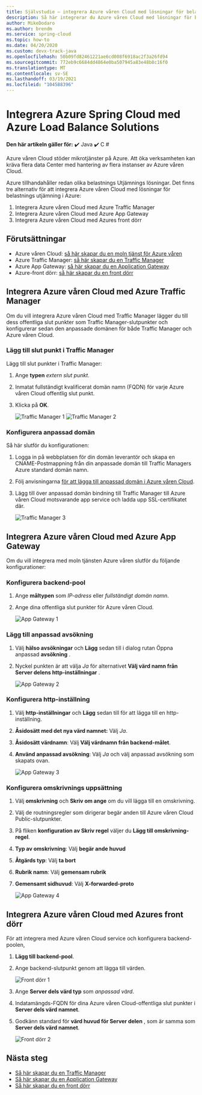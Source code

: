 ```yaml
---
title: Självstudie – integrera Azure våren Cloud med lösningar för belastnings utjämning i Azure
description: Så här integrerar du Azure våren Cloud med lösningar för belastnings utjämning i Azure
author: MikeDodaro
ms.author: brendm
ms.service: spring-cloud
ms.topic: how-to
ms.date: 04/20/2020
ms.custom: devx-track-java
ms.openlocfilehash: 50b09fd82461221ae6cd008f6918ac2f3a26fd94
ms.sourcegitcommit: 772eb9c6684dd4864e0ba507945a83e48b8c16f0
ms.translationtype: MT
ms.contentlocale: sv-SE
ms.lasthandoff: 03/19/2021
ms.locfileid: "104588396"
---
```

# <a name="integrate-azure-spring-cloud-with-azure-load-balance-solutions"></a>Integrera Azure Spring Cloud med Azure Load Balance Solutions

**Den här artikeln gäller för:** ✔️ Java ✔️ C #

Azure våren Cloud stöder mikrotjänster på Azure.  Att öka verksamheten kan kräva flera data Center med hantering av flera instanser av Azure våren Cloud.

Azure tillhandahåller redan olika belastnings Utjämnings lösningar. Det finns tre alternativ för att integrera Azure våren Cloud med lösningar för belastnings utjämning i Azure:

1.  Integrera Azure våren Cloud med Azure Traffic Manager
2.  Integrera Azure våren Cloud med Azure App Gateway
3.  Integrera Azure våren Cloud med Azures front dörr

## <a name="prerequisites"></a>Förutsättningar

* Azure våren Cloud: [så här skapar du en moln tjänst för Azure våren](./spring-cloud-quickstart.md)
* Azure Traffic Manager: [så här skapar du en Traffic Manager](../traffic-manager/quickstart-create-traffic-manager-profile.md)
* Azure App Gateway: [så här skapar du en Application Gateway](../application-gateway/quick-create-portal.md)
* Azure-front dörr: [så här skapar du en front dörr](../frontdoor/quickstart-create-front-door.md)

## <a name="integrate-azure-spring-cloud-with-azure-traffic-manager"></a>Integrera Azure våren Cloud med Azure Traffic Manager

Om du vill integrera Azure våren Cloud med Traffic Manager lägger du till dess offentliga slut punkter som Traffic Manager-slutpunkter och konfigurerar sedan den anpassade domänen för både Traffic Manager och Azure våren Cloud.

### <a name="add-endpoint-in-traffic-manager"></a>Lägg till slut punkt i Traffic Manager
Lägg till slut punkter i Traffic Manager:
1.  Ange **typen** *extern slut punkt*.
1.  Inmatat fullständigt kvalificerat domän namn (FQDN) för varje Azure våren Cloud offentlig slut punkt.
1. Klicka på **OK**.

    ![Traffic Manager 1 ](media/spring-cloud-load-balancers/traffic-manager-1.png) ![ Traffic Manager 2](media/spring-cloud-load-balancers/traffic-manager-2.png)

### <a name="configure-custom-domain"></a>Konfigurera anpassad domän
Så här slutför du konfigurationen:
1.  Logga in på webbplatsen för din domän leverantör och skapa en CNAME-Postmappning från din anpassade domän till Traffic Managers Azure standard domän namn.
1.  Följ anvisningarna [för att lägga till anpassad domän i Azure våren Cloud](spring-cloud-tutorial-custom-domain.md).
1. Lägg till över anpassad domän bindning till Traffic Manager till Azure våren Cloud motsvarande app service och ladda upp SSL-certifikatet där.

    ![Traffic Manager 3](media/spring-cloud-load-balancers/traffic-manager-3.png)

## <a name="integrate-azure-spring-cloud-with-azure-app-gateway"></a>Integrera Azure våren Cloud med Azure App Gateway

Om du vill integrera med moln tjänsten Azure våren slutför du följande konfigurationer:

### <a name="configure-backend-pool"></a>Konfigurera backend-pool
1. Ange **måltypen** som *IP-adress* eller *fullständigt domän namn*.
1. Ange dina offentliga slut punkter för Azure våren Cloud.

    ![App Gateway 1](media/spring-cloud-load-balancers/app-gateway-1.png)

### <a name="add-custom-probe"></a>Lägg till anpassad avsökning
1. Välj **hälso avsökningar** och **Lägg** sedan till i dialog rutan Öppna anpassad **avsökning** . 
1. Nyckel punkten är att välja *Ja* för alternativet **Välj värd namn från Server delens http-inställningar** .

    ![App Gateway 2](media/spring-cloud-load-balancers/app-gateway-2.png)

### <a name="configure-http-setting"></a>Konfigurera http-inställning
1.  Välj **http-inställningar** och **Lägg** sedan till för att lägga till en http-inställning.
1.  **Åsidosätt med det nya värd namnet:** Välj *Ja*.
1.  **Åsidosätt värdnamn**: Välj **Välj värdnamn från backend-målet**.
1.  **Använd anpassad avsökning**: Välj *Ja* och välj anpassad avsökning som skapats ovan.

    ![App Gateway 3](media/spring-cloud-load-balancers/app-gateway-3.png)

### <a name="configure-rewrite-set"></a>Konfigurera omskrivnings uppsättning
1.  Välj **omskrivning** och **Skriv om ange** om du vill lägga till en omskrivning.
1.  Välj de routningsregler som dirigerar begär anden till Azure våren Cloud Public-slutpunkter.
1.  På fliken **konfiguration av Skriv regel** väljer du **Lägg till omskrivning-regel**.
1.  **Typ av omskrivning**: Välj **begär ande huvud**
1.  **Åtgärds typ**: Välj **ta bort**
1.  **Rubrik namn**: Välj **gemensam rubrik**
1.  **Gemensamt sidhuvud**: Välj **X-forwarded-proto**

    ![App Gateway 4](media/spring-cloud-load-balancers/app-gateway-4.png)

## <a name="integrate-azure-spring-cloud-with-azure-front-door"></a>Integrera Azure våren Cloud med Azures front dörr

För att integrera med Azure våren Cloud service och konfigurera backend-poolen, 
1. **Lägg till backend-pool**.
1. Ange backend-slutpunkt genom att lägga till värden.

    ![Front dörr 1](media/spring-cloud-load-balancers/front-door-1.png)

1.  Ange **Server dels värd typ** som *anpassad värd*.
1.  Indatamängds-FQDN för dina Azure våren Cloud-offentliga slut punkter i **Server dels värd namnet**.
1.  Godkänn standard för **värd huvud för Server delen** , som är samma som **Server dels värd namnet**.

    ![Front dörr 2](media/spring-cloud-load-balancers/front-door-2.png)

## <a name="next-steps"></a>Nästa steg
* [Så här skapar du en Traffic Manager](../traffic-manager/quickstart-create-traffic-manager-profile.md)
* [Så här skapar du en Application Gateway](../application-gateway/quick-create-portal.md)
* [Så här skapar du en front dörr](../frontdoor/quickstart-create-front-door.md)
